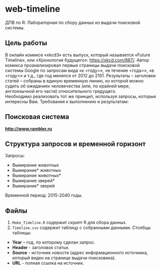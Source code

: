 ﻿# web-timeline  
ДПВ по R: Лабораторная по сбору данных из выдачи поисковой системы.  
  
## Цель работы  
В онлайн комиксе «xkcd3» есть выпуск, который называется «Future
Timeline», или «Хронология будущего»: https://xkcd.com/887/. Автор комикса
проанализировал первые страницы выдачи поисковой системы Google
по запросам вида «к <году>», «в течение <года>», «в <году>» и т.д., где год
менялся от 2012 до 2101. Результаты – заголовки статей – собраны в единую
временную линию, из которой можно судить об ожиданиях человечества (или,
по крайней мере, англоязычной его части) относительного грядущего.  
Необходимо реализовать тот же принцип, используя запросы,
которые интересны Вам. Требования к выполнению и результатам:
  
## Поисковая система  
**http://www.rambler.ru**
  
## Структура запросов и временной горизонт  
Запросы:
* Вымирание животных  
* Вымирание* животных  
* Вымирание животных*  
* Вымирание зверей*  
* Вымирание* зверей  
  
Временной период: 2015-2040 годы.  

  
## Файлы    
 1. ```Make_Timeline.R``` содержит скрипт R для сбора данных.  
 2. ```Timeline.csv``` содержит таблицу с собранными данными. Столбцы таблицы:  
  * **Year** – год, по которому сделан запрос.  
  * **Header** - заголовок статьи.  
  * **Source** - источник новости (адрес информационного источника, который виден на странице выдачи поисковика).  
  * **URL** - полная ссылка на источник.  